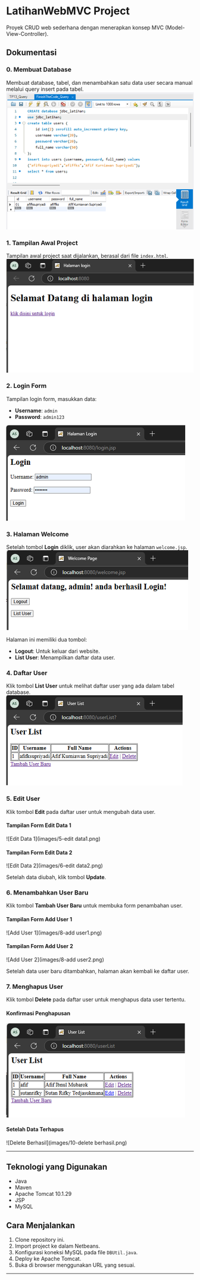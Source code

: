 # LatihanWebMVC Project

Proyek CRUD web sederhana dengan menerapkan konsep MVC (Model-View-Controller).

## Dokumentasi

### 0. Membuat Database
Membuat database, tabel, dan menambahkan satu data user secara manual melalui query insert pada tabel.
![Membuat Database](images/0-database.png)

### 1. Tampilan Awal Project
Tampilan awal project saat dijalankan, berasal dari file `index.html`.
![Tampilan Awal](images/1-index.png)

### 2. Login Form
Tampilan login form, masukkan data:
- **Username**: `admin`
- **Password**: `admin123`

![Login Form](images/2-login.png)

### 3. Halaman Welcome
Setelah tombol **Login** diklik, user akan diarahkan ke halaman `welcome.jsp`.
![Halaman Welcome](images/3-welcome.png)

Halaman ini memiliki dua tombol:
- **Logout**: Untuk keluar dari website.
- **List User**: Menampilkan daftar data user.

### 4. Daftar User
Klik tombol **List User** untuk melihat daftar user yang ada dalam tabel database.
![Daftar User](images/4-user-list.png)

### 5. Edit User
Klik tombol **Edit** pada daftar user untuk mengubah data user.
#### Tampilan Form Edit Data 1
![Edit Data 1](images/5-edit data1.png)
#### Tampilan Form Edit Data 2
![Edit Data 2](images/6-edit data2.png)

Setelah data diubah, klik tombol **Update**.

### 6. Menambahkan User Baru
Klik tombol **Tambah User Baru** untuk membuka form penambahan user.
#### Tampilan Form Add User 1
![Add User 1](images/8-add user1.png)
#### Tampilan Form Add User 2
![Add User 2](images/8-add user2.png)

Setelah data user baru ditambahkan, halaman akan kembali ke daftar user.

### 7. Menghapus User
Klik tombol **Delete** pada daftar user untuk menghapus data user tertentu.
#### Konfirmasi Penghapusan
![Delete User](images/9-delete.png)
#### Setelah Data Terhapus
![Delete Berhasil](images/10-delete berhasil.png)

---

## Teknologi yang Digunakan
- Java
- Maven
- Apache Tomcat 10.1.29
- JSP
- MySQL

## Cara Menjalankan
1. Clone repository ini.
2. Import project ke dalam Netbeans.
3. Konfigurasi koneksi MySQL pada file `DBUtil.java`.
4. Deploy ke Apache Tomcat.
5. Buka di browser menggunakan URL yang sesuai.

---
